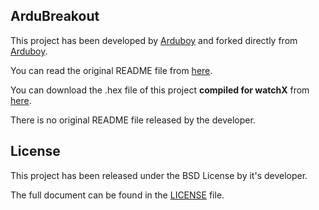 ## **ArduBreakout**

This project has been developed by [Arduboy][1] and forked directly from [Arduboy][2].

You can read the original README file from [here][3].

You can download the .hex file of this project **compiled for watchX** from [here][4].

There is no original README file released by the developer.

## **License**

This project has been released under the BSD License by it's developer.

The full document can be found in the [LICENSE][5] file.

[1]: https://github.com/Arduboy
[2]: https://github.com/Arduboy/Arduboy
[3]: https://github.com/argeX-official/Game-ArduBreakout/blob/master/OLD_README_2.md
[4]: https://github.com/argeX-official/Game-ArduBreakout/releases
[5]: https://github.com/argeX-official/Game-ArduBreakout/blob/master/LICENSE
